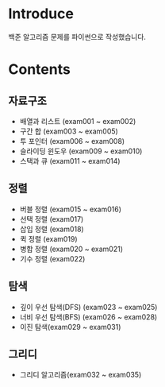 # Introduce
백준 알고리즘 문제를 파이썬으로 작성했습니다.

# Contents

## 자료구조

- 배열과 리스트 (exam001 ~ exam002)
- 구간 합 (exam003 ~ exam005)
- 투 포인터 (exam006 ~ exam008)
- 슬라이딩 윈도우 (exam009 ~ exam010)
- 스택과 큐 (exam011 ~ exam014)

## 정렬

- 버블 정렬 (exam015 ~ exam016)
- 선택 정렬 (exam017)
- 삽입 정렬 (exam018)
- 퀵 정렬 (exam019)
- 병합 정렬 (exam020 ~ exam021)
- 기수 정렬 (exam022)

## 탐색

- 깊이 우선 탐색(DFS) (exam023 ~ exam025)
- 너비 우선 탐색(BFS) (exam026 ~ exam028)
- 이진 탐색(exam029 ~ exam031)

## 그리디

- 그리디 알고리즘(exam032 ~ exam035)
